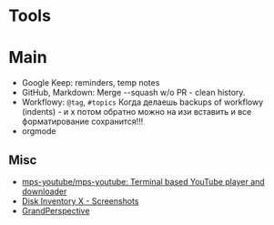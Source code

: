 # Tools
# Main
- Google Keep: reminders, temp notes
- GitHub, Markdown: Merge --squash w/o PR - clean history. 
- Workflowy: `@tag`, `#topics` Когда делаешь backups of workflowy (indents) - и х потом обратно можно на изи вставить и все форматирование сохранится!!!
- orgmode

## Misc
- [mps-youtube/mps-youtube: Terminal based YouTube player and downloader](https://github.com/mps-youtube/mps-youtube)
- [Disk Inventory X - Screenshots](http://www.derlien.com/screenshots/index.html)
- [GrandPerspective](http://grandperspectiv.sourceforge.net/)
